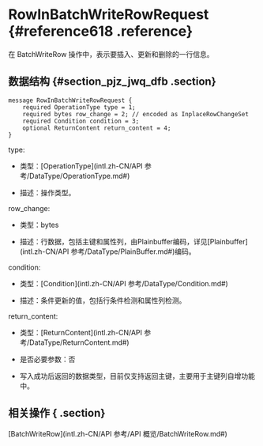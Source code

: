 # RowInBatchWriteRowRequest {#reference618 .reference}

在 BatchWriteRow 操作中，表示要插入、更新和删除的一行信息。

## 数据结构 {#section_pjz_jwq_dfb .section}

```language-xml
message RowInBatchWriteRowRequest {
    required OperationType type = 1;
    required bytes row_change = 2; // encoded as InplaceRowChangeSet
    required Condition condition = 3;
    optional ReturnContent return_content = 4;
} 

```

type:

-   类型：[OperationType](intl.zh-CN/API 参考/DataType/OperationType.md#) 

-   描述：操作类型。


row\_change:

-   类型：bytes

-   描述：行数据，包括主键和属性列，由Plainbuffer编码，详见[Plainbuffer](intl.zh-CN/API 参考/DataType/PlainBuffer.md#)编码。


condition:

-   类型：[Condition](intl.zh-CN/API 参考/DataType/Condition.md#) 

-   描述：条件更新的值，包括行条件检测和属性列检测。


return\_content:

-   类型：[ReturnContent](intl.zh-CN/API 参考/DataType/ReturnContent.md#) 

-   是否必要参数：否

-   写入成功后返回的数据类型，目前仅支持返回主键，主要用于主键列自增功能中。


## 相关操作 { .section}

 [BatchWriteRow](intl.zh-CN/API 参考/API 概览/BatchWriteRow.md#) 

